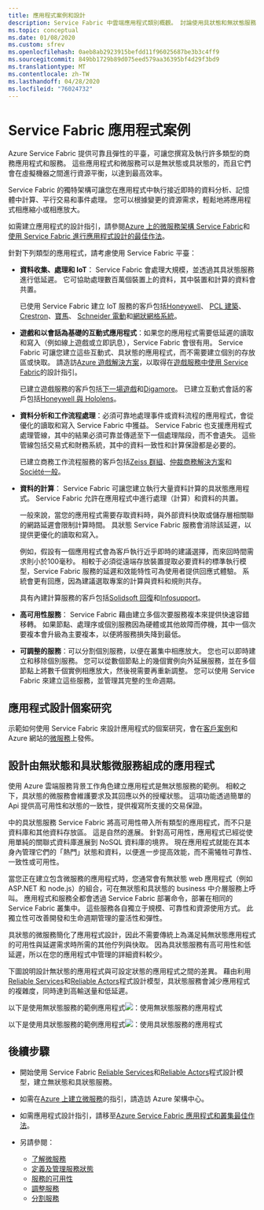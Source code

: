 ```yaml
---
title: 應用程式案例和設計
description: Service Fabric 中雲端應用程式類別概觀。 討論使用具狀態和無狀態服務的應用程式設計。
ms.topic: conceptual
ms.date: 01/08/2020
ms.custom: sfrev
ms.openlocfilehash: 0aeb8ab2923915befdd11f96025687be3b3c4ff9
ms.sourcegitcommit: 849bb1729b89d075eed579aa36395bf4d29f3bd9
ms.translationtype: MT
ms.contentlocale: zh-TW
ms.lasthandoff: 04/28/2020
ms.locfileid: "76024732"
---
```

# <a name="service-fabric-application-scenarios"></a>Service Fabric 應用程式案例

Azure Service Fabric 提供可靠且彈性的平臺，可讓您撰寫及執行許多類型的商務應用程式和服務。 這些應用程式和微服務可以是無狀態或具狀態的，而且它們會在虛擬機器之間進行資源平衡，以達到最高效率。

Service Fabric 的獨特架構可讓您在應用程式中執行接近即時的資料分析、記憶體中計算、平行交易和事件處理。 您可以根據變更的資源需求，輕鬆地將應用程式相應縮小或相應放大。

如需建立應用程式的設計指引，請參閱[Azure 上的微服務架構 Service Fabric](https://docs.microsoft.com/azure/architecture/reference-architectures/microservices/service-fabric)和[使用 Service Fabric 進行應用程式設計的最佳作法](service-fabric-best-practices-applications.md)。

針對下列類型的應用程式，請考慮使用 Service Fabric 平臺：

* **資料收集、處理和 IoT**： Service Fabric 會處理大規模，並透過其具狀態服務進行低延遲。 它可協助處理數百萬個裝置上的資料，其中裝置和計算的資料會共置。

    已使用 Service Fabric 建立 IoT 服務的客戶包括[Honeywell](https://customers.microsoft.com/story/honeywell-builds-microservices-based-thermostats-on-azure)、 [PCL 建築](https://customers.microsoft.com/story/pcl-construction-professional-services-azure)、 [Crestron](https://customers.microsoft.com/story/crestron-partner-professional-services-azure)、[寶馬](https://customers.microsoft.com/story/bmw-enables-driver-mobility-via-azure-service-fabric/)、 [Schneider 電動](https://customers.microsoft.com/story/schneider-electric-powers-engergy-solutions-on-azure-service-fabric)和[網狀網格系統](https://customers.microsoft.com/story/mesh-systems-lights-up-the-market-with-iot-based-azure-solutions)。

* **遊戲和以會話為基礎的互動式應用程式**：如果您的應用程式需要低延遲的讀取和寫入（例如線上遊戲或立即訊息），Service Fabric 會很有用。 Service Fabric 可讓您建立這些互動式、具狀態的應用程式，而不需要建立個別的存放區或快取。 請造訪[Azure 遊戲解決方案](https://azure.microsoft.com/solutions/gaming/)，以取得在[遊戲服務中使用 Service Fabric](https://docs.microsoft.com/gaming/azure/reference-architectures/multiplayer-synchronous-sf)的設計指引。

    已建立遊戲服務的客戶包括[下一場遊戲](https://customers.microsoft.com/story/next-games-media-telecommunications-azure)和[Digamore](https://customers.microsoft.com/story/digamore-entertainment-scores-with-a-new-gaming-platform-based-on-azure-service-fabric/)。 已建立互動式會話的客戶包括[Honeywell 與 Hololens](https://customers.microsoft.com/story/honeywell-manufacturing-hololens)。

* **資料分析和工作流程處理**：必須可靠地處理事件或資料流程的應用程式，會從優化的讀取和寫入 Service Fabric 中獲益。 Service Fabric 也支援應用程式處理管線，其中的結果必須可靠並傳遞至下一個處理階段，而不會遺失。 這些管線包括交易式和財務系統，其中的資料一致性和計算保證都是必要的。

    已建立商務工作流程服務的客戶包括[Zeiss 群組](https://customers.microsoft.com/story/zeiss-group-focuses-on-azure-service-fabric-for-key-integration-platform)、[仲裁商務解決方案](https://customers.microsoft.com/en-us/story/quorum-business-solutions-expand-energy-managemant-solutions-using-azure-service-fabric)和[Société一般](https://customers.microsoft.com/en-us/story/societe-generale-speeds-real-time-market-quotes-using-azure-service-fabric)。

* **資料的計算**： Service Fabric 可讓您建立執行大量資料計算的具狀態應用程式。 Service Fabric 允許在應用程式中進行處理（計算）和資料的共置。 

   一般來說，當您的應用程式需要存取資料時，與外部資料快取或儲存層相關聯的網路延遲會限制計算時間。 具狀態 Service Fabric 服務會消除該延遲，以提供更優化的讀取和寫入。

   例如，假設有一個應用程式會為客戶執行近乎即時的建議選擇，而來回時間需求則小於100毫秒。 相較于必須從遠端存放裝置提取必要資料的標準執行模型，Service Fabric 服務的延遲和效能特性可為使用者提供回應式體驗。 系統會更有回應，因為建議選取專案的計算與資料和規則共存。

    具有內建計算服務的客戶包括[Solidsoft 回復](https://customers.microsoft.com/story/solidsoft-reply-platform-powers-e-verification-of-pharmaceuticals)和[Infosupport](https://customers.microsoft.com/story/service-fabric-customer-profile-info-support-and-fudura)。

* **高可用性服務**： Service Fabric 藉由建立多個次要服務複本來提供快速容錯移轉。 如果節點、處理序或個別服務因為硬體或其他故障而停機，其中一個次要複本會升級為主要複本，以便將服務損失降到最低。

* **可調整的服務**：可以分割個別服務，以便在叢集中相應放大。 您也可以即時建立和移除個別服務。 您可以從數個節點上的幾個實例向外延展服務，並在多個節點上將數千個實例相應放大，然後視需要再重新調整。 您可以使用 Service Fabric 來建立這些服務，並管理其完整的生命週期。

## <a name="application-design-case-studies"></a>應用程式設計個案研究

示範如何使用 Service Fabric 來設計應用程式的個案研究，會在[客戶案例](https://customers.microsoft.com/search?sq=%22Azure%20Service%20Fabric%22&ff=&p=2&so=story_publish_date%20desc)和 Azure 網站的[微服務](https://azure.microsoft.com/solutions/microservice-applications/)上發佈。

## <a name="designing-applications-composed-of-stateless-and-stateful-microservices"></a>設計由無狀態和具狀態微服務組成的應用程式

使用 Azure 雲端服務背景工作角色建立應用程式是無狀態服務的範例。 相較之下，具狀態的微服務會維護要求及其回應以外的授權狀態。 這項功能透過簡單的 Api 提供高可用性和狀態的一致性，提供複寫所支援的交易保證。

中的具狀態服務 Service Fabric 將高可用性帶入所有類型的應用程式，而不只是資料庫和其他資料存放區。 這是自然的進展。 針對高可用性，應用程式已經從使用單純的關聯式資料庫進展到 NoSQL 資料庫的境界。 現在應用程式就能在其本身內管理它們的「熱門」狀態和資料，以便進一步提高效能，而不需犧牲可靠性、一致性或可用性。

當您正在建立包含微服務的應用程式時，您通常會有無狀態 web 應用程式（例如 ASP.NET 和 node.js）的組合，可在無狀態和具狀態的 business 中介層服務上呼叫。 應用程式和服務全都會透過 Service Fabric 部署命令，部署在相同的 Service Fabric 叢集中。 這些服務各自獨立于規模、可靠性和資源使用方式。 此獨立性可改善開發和生命週期管理的靈活性和彈性。

具狀態的微服務簡化了應用程式設計，因此不需要傳統上為滿足純無狀態應用程式的可用性與延遲需求時所需的其他佇列與快取。 因為具狀態服務有高可用性和低延遲，所以在您的應用程式中管理的詳細資料較少。

下圖說明設計無狀態的應用程式與可設定狀態的應用程式之間的差異。 藉由利用[Reliable Services](service-fabric-reliable-services-introduction.md)和[Reliable Actors](service-fabric-reliable-actors-introduction.md)程式設計模型，具狀態服務會減少應用程式的複雜度，同時達到高輸送量和低延遲。

以下是使用無狀態服務的範例應用程式![：使用無狀態服務的應用程式][Image1]

以下是使用具狀態服務的範例應用程式![：使用具狀態服務的應用程式][Image2]

## <a name="next-steps"></a>後續步驟

* 開始使用 Service Fabric [Reliable Services](service-fabric-reliable-services-quick-start.md)和[Reliable Actors](service-fabric-reliable-actors-get-started.md)程式設計模型，建立無狀態和具狀態服務。
* 如需在[Azure 上建立微服務](https://docs.microsoft.com/azure/architecture/microservices/)的指引，請造訪 Azure 架構中心。
* 如需應用程式設計指引，請移至[Azure Service Fabric 應用程式和叢集最佳作法](service-fabric-best-practices-overview.md)。

* 另請參閱：
  * [了解微服務](service-fabric-overview-microservices.md)
  * [定義及管理服務狀態](service-fabric-concepts-state.md)
  * [服務的可用性](service-fabric-availability-services.md)
  * [調整服務](service-fabric-concepts-scalability.md)
  * [分割服務](service-fabric-concepts-partitioning.md)

[Image1]: media/service-fabric-application-scenarios/AppwithStatelessServices.png
[Image2]: media/service-fabric-application-scenarios/AppwithStatefulServices.png
